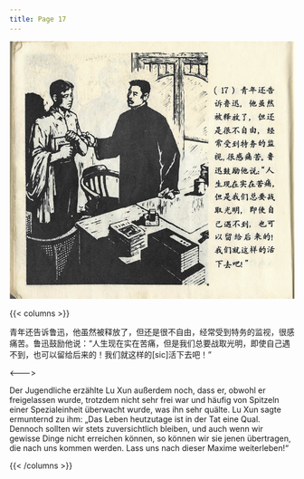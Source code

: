```yaml
---
title: Page 17
---
```


![luxun front](../../../images/luxun/YifuMukeDeGushi/18-page-00001.jpg)

{{< columns >}}

青年还告诉鲁迅，他虽然被释放了，但还是很不自由，经常受到特务的监视，很感痛苦。鲁迅鼓励他说：“人生现在实在苦痛，但是我们总要战取光明，即使自己遇不到，也可以留给后来的！我们就这样的\[sic\]活下去吧！”

<--->

Der Jugendliche erzählte Lu Xun außerdem noch, dass er, obwohl er freigelassen wurde, trotzdem nicht sehr frei war und häufig von Spitzeln einer Spezialeinheit überwacht wurde, was ihn sehr quälte. Lu Xun sagte ermunternd zu ihm: „Das Leben heutzutage ist in der Tat eine Qual. Dennoch sollten wir stets zuversichtlich bleiben, und auch wenn wir gewisse Dinge nicht erreichen können, so können wir sie jenen übertragen, die nach uns kommen werden. Lass uns nach dieser Maxime weiterleben!“

{{< /columns >}}
